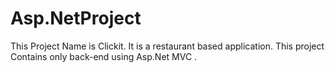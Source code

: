 # Asp.NetProject
This Project Name is Clickit. It is a restaurant based application. This project Contains only back-end using Asp.Net MVC .
